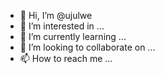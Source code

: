 - 👋 Hi, I’m @ujulwe
- 👀 I’m interested in ...
- 🌱 I’m currently learning ...
- 💞️ I’m looking to collaborate on ...
- 📫 How to reach me ...

<!---
ujulwe/ujulwe is a ✨ special ✨ repository because its `README.md` (this file) appears on your GitHub profile.
You can click the Preview link to take a look at your changes.
--->
